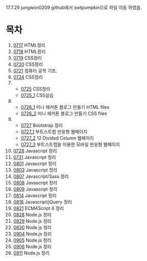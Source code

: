 17.7.29 jungwon0209 github에서 swtpumpkin으로 파일 이동 하였음.
# 목차
1. [0717](./README/0717.md) HTML정리  
2. [0718](./README/0718.md) HTML정리  
3. [0719](./README/0719.md) CSS정리  
4. [0720](./README/0720.md) CSS정리    
5. [0721](./README/0721.md) 컴퓨터 공학 기초.  
6. [0724](./README/0724.md) CSS정리  
7. - [0725](./README/0725.md) CSS정리
   - [0725_1](./README/Blog1/nudgeBlog.html) CSS실습 
8. - [0726_1](./README/Blog/Blog.html) 미니 헤커톤 블로그 만들기 HTML files  
   -  [0726_2](./README/Blog/style.css) 미니 헤커톤 블로그 만들기 CSS files  
9. - [0727](./README/0727.md) Bootstrap 정리
   - [0727_1](./README/BootstrapGrid/BootstrapGrid.html) 부트스트랩 반응형 웹페이지
   - [0727_2](./README/BootstrapGrid/Gridbasic.html) 12 Divided Column 웹페이지
   - [0727_3](./README/BootstrapGrid/BootstrapUse.html) 부트스트랩을 이용한 모바일 반응형 웹페이지
10. [0728](./README/0728.md) Javascript 정리
11. [0731](./README/0731.md) Javascript 정리
12. [0801](./README/0801.md) Javascript 정리
13. [0803](./README/0803.md) Javascript 정리
14. [0807](./README/0807.md) Javascript/Sass 정리
15. [0808](./README/0808.md) Javascript 정리
16. [0809](./README/0809.md) Javascript 정리
17. [0814](./README/0814.md) Javascript 정리
18. [0816](./README/0816.md) Javascript/jQuery 정리
19. [0821](./README/0821.md) ECMAScript 6 정리
20. [0828](./README/0828.md) Node.js 정리
21. [0829](./README/0829.md) Node.js 정리
22. [0830](./README/0830.md) Node.js 정리
23. [0904](./README/0904.md) Node.js 정리
24. [0905](./README/0905.md) Node.js 정리
25. [0906](./README/0906.md) Node.js 정리
26. [0911](./README/0911.md) Node.js 정리